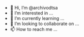 - 👋 Hi, I’m @archivodtsa
- 👀 I’m interested in ...
- 🌱 I’m currently learning ...
- 💞️ I’m looking to collaborate on ...
- 📫 How to reach me ...

<!---
archivodtsa/archivodtsa is a ✨ special ✨ repository because its `README.md` (this file) appears on your GitHub profile.
You can click the Preview link to take a look at your changes.
--->
